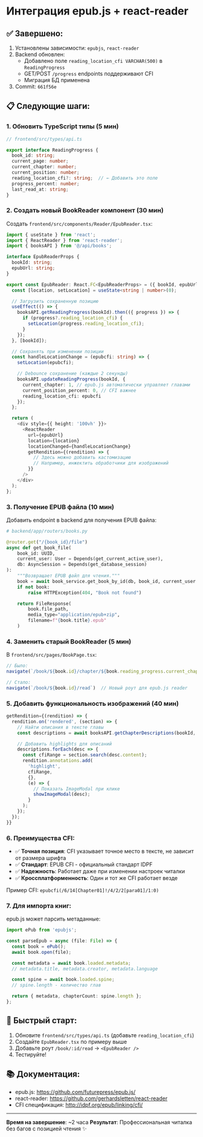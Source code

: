 # Интеграция epub.js + react-reader

## ✅ Завершено:

1. Установлены зависимости: `epubjs`, `react-reader`
2. Backend обновлен:
   - Добавлено поле `reading_location_cfi VARCHAR(500)` в `ReadingProgress`
   - GET/POST `/progress` endpoints поддерживают CFI
   - Миграция БД применена
3. Commit: `661f56e`

## 📋 Следующие шаги:

### 1. Обновить TypeScript типы (5 мин)

```typescript
// frontend/src/types/api.ts

export interface ReadingProgress {
  book_id: string;
  current_page: number;
  current_chapter: number;
  current_position: number;
  reading_location_cfi?: string;  // ← Добавить это поле
  progress_percent: number;
  last_read_at: string;
}
```

### 2. Создать новый BookReader компонент (30 мин)

Создать `frontend/src/components/Reader/EpubReader.tsx`:

```typescript
import { useState } from 'react';
import { ReactReader } from 'react-reader';
import { booksAPI } from '@/api/books';

interface EpubReaderProps {
  bookId: string;
  epubUrl: string;
}

export const EpubReader: React.FC<EpubReaderProps> = ({ bookId, epubUrl }) => {
  const [location, setLocation] = useState<string | number>(0);

  // Загрузить сохраненную позицию
  useEffect(() => {
    booksAPI.getReadingProgress(bookId).then(({ progress }) => {
      if (progress?.reading_location_cfi) {
        setLocation(progress.reading_location_cfi);
      }
    });
  }, [bookId]);

  // Сохранять при изменении позиции
  const handleLocationChange = (epubcfi: string) => {
    setLocation(epubcfi);

    // Debounce сохранение (каждые 2 секунды)
    booksAPI.updateReadingProgress(bookId, {
      current_chapter: 1, // epub.js автоматически управляет главами
      current_position_percent: 0, // CFI важнее
      reading_location_cfi: epubcfi
    });
  };

  return (
    <div style={{ height: '100vh' }}>
      <ReactReader
        url={epubUrl}
        location={location}
        locationChanged={handleLocationChange}
        getRendition={(rendition) => {
          // Здесь можно добавить кастомизацию
          // Например, инжектить обработчики для изображений
        }}
      />
    </div>
  );
};
```

### 3. Получение EPUB файла (10 мин)

Добавить endpoint в backend для получения EPUB файла:

```python
# backend/app/routers/books.py

@router.get("/{book_id}/file")
async def get_book_file(
    book_id: UUID,
    current_user: User = Depends(get_current_active_user),
    db: AsyncSession = Depends(get_database_session)
):
    """Возвращает EPUB файл для чтения."""
    book = await book_service.get_book_by_id(db, book_id, current_user.id)
    if not book:
        raise HTTPException(404, "Book not found")

    return FileResponse(
        book.file_path,
        media_type="application/epub+zip",
        filename=f"{book.title}.epub"
    )
```

### 4. Заменить старый BookReader (5 мин)

В `frontend/src/pages/BookPage.tsx`:

```typescript
// Было:
navigate(`/book/${book.id}/chapter/${book.reading_progress.current_chapter}`)

// Стало:
navigate(`/book/${book.id}/read`)  // Новый роут для epub.js reader
```

### 5. Добавить функциональность изображений (40 мин)

```typescript
getRendition={(rendition) => {
  rendition.on('rendered', (section) => {
    // Найти описания в тексте главы
    const descriptions = await booksAPI.getChapterDescriptions(bookId, currentChapter);

    // Добавить highlights для описаний
    descriptions.forEach(desc => {
      const cfiRange = section.search(desc.content);
      rendition.annotations.add(
        'highlight',
        cfiRange,
        {},
        (e) => {
          // Показать ImageModal при клике
          showImageModal(desc);
        }
      );
    });
  });
}}
```

### 6. Преимущества CFI:

- ✅ **Точная позиция**: CFI указывает точное место в тексте, не зависит от размера шрифта
- ✅ **Стандарт**: EPUB CFI - официальный стандарт IDPF
- ✅ **Надежность**: Работает даже при изменении настроек читалки
- ✅ **Кроссплатформенность**: Один и тот же CFI работает везде

Пример CFI: `epubcfi(/6/14[Chapter01]!/4/2/2[para01]/1:0)`

### 7. Для импорта книг:

epub.js может парсить метаданные:

```typescript
import ePub from 'epubjs';

const parseEpub = async (file: File) => {
  const book = ePub();
  await book.open(file);

  const metadata = await book.loaded.metadata;
  // metadata.title, metadata.creator, metadata.language

  const spine = await book.loaded.spine;
  // spine.length - количество глав

  return { metadata, chapterCount: spine.length };
};
```

## 🚀 Быстрый старт:

1. Обновите `frontend/src/types/api.ts` (добавьте `reading_location_cfi`)
2. Создайте `EpubReader.tsx` по примеру выше
3. Добавьте роут `/book/:id/read` → `<EpubReader />`
4. Тестируйте!

## 📚 Документация:

- epub.js: https://github.com/futurepress/epub.js/
- react-reader: https://github.com/gerhardsletten/react-reader
- CFI спецификация: http://idpf.org/epub/linking/cfi/

---

**Время на завершение**: ~2 часа
**Результат**: Профессиональная читалка без багов с позицией чтения ✨
